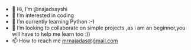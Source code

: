 - 👋 Hi, I’m @najadsayshi
- 👀 I’m interested in coding
- 🌱 I’m currently learning Python :-)
- 💞️ I’m looking to collaborate on simple projects ,as i am an beginner,you will have to help me learn too :))
- 📫 How to reach me mrnajadas@gmail.com

<!---
najadsayshi/najadsayshi is a ✨ special ✨ repository because its `README.md` (this file) appears on your GitHub profile.
You can click the Preview link to take a look at your changes.
--->
